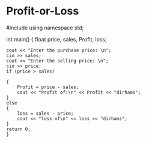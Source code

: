 # Profit-or-Loss
#include <iostream>
using namespace std;

int main()
{
    float price, sales, Profit, loss;

    cout << "Enter the purchase price: \n";
    cin >> sales;
    cout << "Enter the selling price: \n";
    cin >> price;
    if (price > sales)

    {
        Profit = price - sales;
        cout << "Profit of:\n" << Profit << "dirhams";
    }
    else
    {
        loss = sales - price;
        cout << "loss of\n" << loss << "dirhams";
    }
    return 0;
    }
